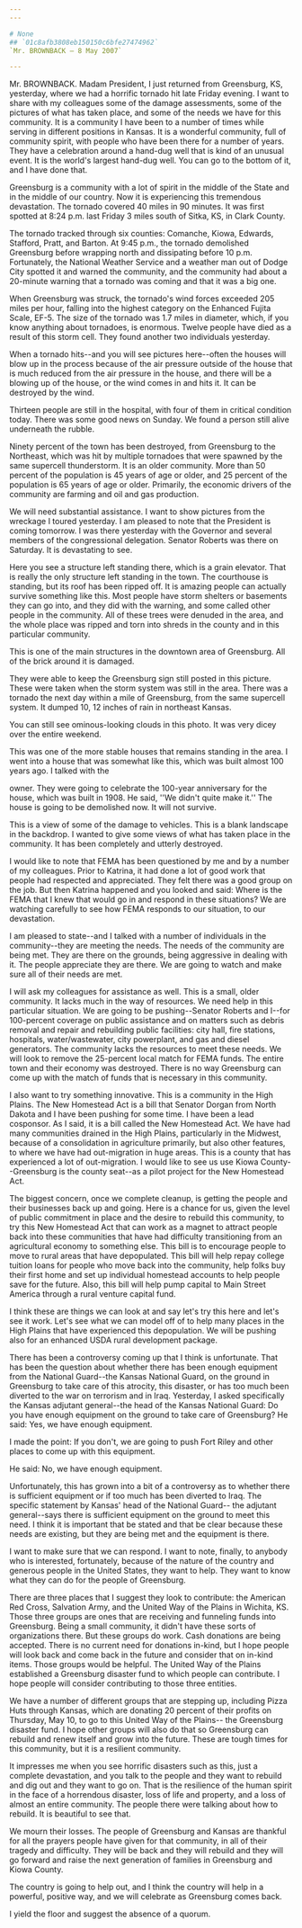 ```yaml
---
---

# None
## `01c8afb3808eb150150c6bfe27474962`
`Mr. BROWNBACK — 8 May 2007`

---
```



Mr. BROWNBACK. Madam President, I just returned from Greensburg, KS, 
yesterday, where we had a horrific tornado hit late Friday evening. I 
want to share with my colleagues some of the damage assessments, some 
of the pictures of what has taken place, and some of the needs we have 
for this community. It is a community I have been to a number of times 
while serving in different positions in Kansas. It is a wonderful 
community, full of community spirit, with people who have been there 
for a number of years. They have a celebration around a hand-dug well 
that is kind of an unusual event. It is the world's largest hand-dug 
well. You can go to the bottom of it, and I have done that.

Greensburg is a community with a lot of spirit in the middle of the 
State and in the middle of our country. Now it is experiencing this 
tremendous devastation. The tornado covered 40 miles in 90 minutes. It 
was first spotted at 8:24 p.m. last Friday 3 miles south of Sitka, KS, 
in Clark County.

The tornado tracked through six counties: Comanche, Kiowa, Edwards, 
Stafford, Pratt, and Barton. At 9:45 p.m., the tornado demolished 
Greensburg before wrapping north and dissipating before 10 p.m. 
Fortunately, the National Weather Service and a weather man out of 
Dodge City spotted it and warned the community, and the community had 
about a 20-minute warning that a tornado was coming and that it was a 
big one.

When Greensburg was struck, the tornado's wind forces exceeded 205 
miles per hour, falling into the highest category on the Enhanced 
Fujita Scale, EF-5. The size of the tornado was 1.7 miles in diameter, 
which, if you know anything about tornadoes, is enormous. Twelve people 
have died as a result of this storm cell. They found another two 
individuals yesterday.

When a tornado hits--and you will see pictures here--often the houses 
will blow up in the process because of the air pressure outside of the 
house that is much reduced from the air pressure in the house, and 
there will be a blowing up of the house, or the wind comes in and hits 
it. It can be destroyed by the wind.

Thirteen people are still in the hospital, with four of them in 
critical condition today. There was some good news on Sunday. We found 
a person still alive underneath the rubble.

Ninety percent of the town has been destroyed, from Greensburg to the 
Northeast, which was hit by multiple tornadoes that were spawned by the 
same supercell thunderstorm. It is an older community. More than 50 
percent of the population is 45 years of age or older, and 25 percent 
of the population is 65 years of age or older. Primarily, the economic 
drivers of the community are farming and oil and gas production.

We will need substantial assistance. I want to show pictures from the 
wreckage I toured yesterday. I am pleased to note that the President is 
coming tomorrow. I was there yesterday with the Governor and several 
members of the congressional delegation. Senator Roberts was there on 
Saturday. It is devastating to see.

Here you see a structure left standing there, which is a grain 
elevator. That is really the only structure left standing in the town. 
The courthouse is standing, but its roof has been ripped off. It is 
amazing people can actually survive something like this. Most people 
have storm shelters or basements they can go into, and they did with 
the warning, and some called other people in the community. All of 
these trees were denuded in the area, and the whole place was ripped 
and torn into shreds in the county and in this particular community.

This is one of the main structures in the downtown area of 
Greensburg. All of the brick around it is damaged.

They were able to keep the Greensburg sign still posted in this 
picture. These were taken when the storm system was still in the area. 
There was a tornado the next day within a mile of Greensburg, from the 
same supercell system. It dumped 10, 12 inches of rain in northeast 
Kansas.

You can still see ominous-looking clouds in this photo. It was very 
dicey over the entire weekend.

This was one of the more stable houses that remains standing in the 
area. I went into a house that was somewhat like this, which was built 
almost 100 years ago. I talked with the


owner. They were going to celebrate the 100-year anniversary for the 
house, which was built in 1908. He said, ''We didn't quite make it.'' 
The house is going to be demolished now. It will not survive.

This is a view of some of the damage to vehicles. This is a blank 
landscape in the backdrop. I wanted to give some views of what has 
taken place in the community. It has been completely and utterly 
destroyed.

I would like to note that FEMA has been questioned by me and by a 
number of my colleagues. Prior to Katrina, it had done a lot of good 
work that people had respected and appreciated. They felt there was a 
good group on the job. But then Katrina happened and you looked and 
said: Where is the FEMA that I knew that would go in and respond in 
these situations? We are watching carefully to see how FEMA responds to 
our situation, to our devastation.

I am pleased to state--and I talked with a number of individuals in 
the community--they are meeting the needs. The needs of the community 
are being met. They are there on the grounds, being aggressive in 
dealing with it. The people appreciate they are there. We are going to 
watch and make sure all of their needs are met.

I will ask my colleagues for assistance as well. This is a small, 
older community. It lacks much in the way of resources. We need help in 
this particular situation. We are going to be pushing--Senator Roberts 
and I--for 100-percent coverage on public assistance and on matters 
such as debris removal and repair and rebuilding public facilities: 
city hall, fire stations, hospitals, water/wastewater, city powerplant, 
and gas and diesel generators. The community lacks the resources to 
meet these needs. We will look to remove the 25-percent local match for 
FEMA funds. The entire town and their economy was destroyed. There is 
no way Greensburg can come up with the match of funds that is necessary 
in this community.

I also want to try something innovative. This is a community in the 
High Plains. The New Homestead Act is a bill that Senator Dorgan from 
North Dakota and I have been pushing for some time. I have been a lead 
cosponsor. As I said, it is a bill called the New Homestead Act. We 
have had many communities drained in the High Plains, particularly in 
the Midwest, because of a consolidation in agriculture primarily, but 
also other features, to where we have had out-migration in huge areas. 
This is a county that has experienced a lot of out-migration. I would 
like to see us use Kiowa County--Greensburg is the county seat--as a 
pilot project for the New Homestead Act.


The biggest concern, once we complete cleanup, is getting the people 
and their businesses back up and going. Here is a chance for us, given 
the level of public commitment in place and the desire to rebuild this 
community, to try this New Homestead Act that can work as a magnet to 
attract people back into these communities that have had difficulty 
transitioning from an agricultural economy to something else. This bill 
is to encourage people to move to rural areas that have depopulated. 
This bill will help repay college tuition loans for people who move 
back into the community, help folks buy their first home and set up 
individual homestead accounts to help people save for the future. Also, 
this bill will help pump capital to Main Street America through a rural 
venture capital fund.

I think these are things we can look at and say let's try this here 
and let's see it work. Let's see what we can model off of to help many 
places in the High Plains that have experienced this depopulation. We 
will be pushing also for an enhanced USDA rural development package.

There has been a controversy coming up that I think is unfortunate. 
That has been the question about whether there has been enough 
equipment from the National Guard--the Kansas National Guard, on the 
ground in Greensburg to take care of this atrocity, this disaster, or 
has too much been diverted to the war on terrorism and in Iraq. 
Yesterday, I asked specifically the Kansas adjutant general--the head 
of the Kansas National Guard: Do you have enough equipment on the 
ground to take care of Greensburg? He said: Yes, we have enough 
equipment.

I made the point: If you don't, we are going to push Fort Riley and 
other places to come up with this equipment.

He said: No, we have enough equipment.

Unfortunately, this has grown into a bit of a controversy as to 
whether there is sufficient equipment or if too much has been diverted 
to Iraq. The specific statement by Kansas' head of the National Guard--
the adjutant general--says there is sufficient equipment on the ground 
to meet this need. I think it is important that be stated and that be 
clear because these needs are existing, but they are being met and the 
equipment is there.

I want to make sure that we can respond. I want to note, finally, to 
anybody who is interested, fortunately, because of the nature of the 
country and generous people in the United States, they want to help. 
They want to know what they can do for the people of Greensburg.

There are three places that I suggest they look to contribute: the 
American Red Cross, Salvation Army, and the United Way of the Plains in 
Wichita, KS. Those three groups are ones that are receiving and 
funneling funds into Greensburg. Being a small community, it didn't 
have these sorts of organizations there. But these groups do work. Cash 
donations are being accepted. There is no current need for donations 
in-kind, but I hope people will look back and come back in the future 
and consider that on in-kind items. Those groups would be helpful. The 
United Way of the Plains established a Greensburg disaster fund to 
which people can contribute. I hope people will consider contributing 
to those three entities.

We have a number of different groups that are stepping up, including 
Pizza Huts through Kansas, which are donating 20 percent of their 
profits on Thursday, May 10, to go to this United Way of the Plains--
the Greensburg disaster fund. I hope other groups will also do that so 
Greensburg can rebuild and renew itself and grow into the future. These 
are tough times for this community, but it is a resilient community.

It impresses me when you see horrific disasters such as this, just a 
complete devastation, and you talk to the people and they want to 
rebuild and dig out and they want to go on. That is the resilience of 
the human spirit in the face of a horrendous disaster, loss of life and 
property, and a loss of almost an entire community. The people there 
were talking about how to rebuild. It is beautiful to see that.

We mourn their losses. The people of Greensburg and Kansas are 
thankful for all the prayers people have given for that community, in 
all of their tragedy and difficulty. They will be back and they will 
rebuild and they will go forward and raise the next generation of 
families in Greensburg and Kiowa County.

The country is going to help out, and I think the country will help 
in a powerful, positive way, and we will celebrate as Greensburg comes 
back.

I yield the floor and suggest the absence of a quorum.